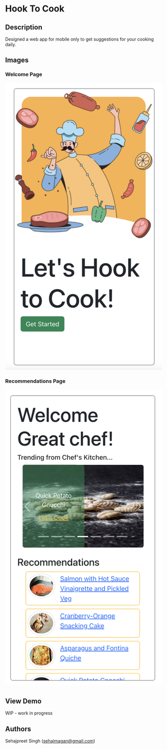 # Hook To Cook

## Description

Designed a web app for mobile only to get suggestions for your cooking daily.

## Images

### Welcome Page

![Welcome Page](https://github.com/sehaj97/hook-to-cook/blob/main/welcome.png)

### Recommendations Page

![Recommendations Page](https://github.com/sehaj97/hook-to-cook/blob/main/reco.png)

## View Demo

WIP - work in progress

## Authors

Sehajpreet Singh (sehajmagan@gmail.com)
